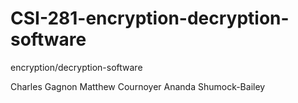 # CSI-281-encryption-decryption-software
encryption/decryption-software

Charles Gagnon
Matthew Cournoyer
Ananda Shumock-Bailey
